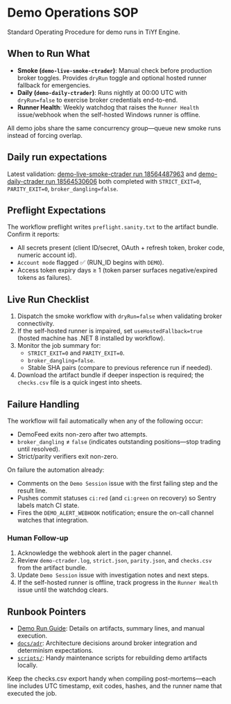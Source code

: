 # Demo Operations SOP

Standard Operating Procedure for demo runs in TiYf Engine.

## When to Run What

- **Smoke (`demo-live-smoke-ctrader`)**: Manual check before production broker toggles. Provides `dryRun` toggle and optional hosted runner fallback for emergencies.
- **Daily (`demo-daily-ctrader`)**: Runs nightly at 00:00 UTC with `dryRun=false` to exercise broker credentials end-to-end.
- **Runner Health**: Weekly watchdog that raises the `Runner Health` issue/webhook when the self-hosted Windows runner is offline.

All demo jobs share the same concurrency group—queue new smoke runs instead of forcing overlap.

## Daily run expectations

Latest validation: [demo-live-smoke-ctrader run 18564487963](https://github.com/xforscom/TIYF.ENGINE/actions/runs/18564487963) and [demo-daily-ctrader run 18564530606](https://github.com/xforscom/TIYF.ENGINE/actions/runs/18564530606) both completed with `STRICT_EXIT=0`, `PARITY_EXIT=0`, `broker_dangling=false`.

## Preflight Expectations

The workflow preflight writes `preflight.sanity.txt` to the artifact bundle. Confirm it reports:

- All secrets present (client ID/secret, OAuth + refresh token, broker code, numeric account id).
- `Account mode` flagged ✅ (RUN_ID begins with `DEMO`).
- Access token expiry days ≥ 1 (token parser surfaces negative/expired tokens as failures).

## Live Run Checklist

1. Dispatch the smoke workflow with `dryRun=false` when validating broker connectivity.
2. If the self-hosted runner is impaired, set `useHostedFallback=true` (hosted machine has .NET 8 installed by workflow).
3. Monitor the job summary for:
    - `STRICT_EXIT=0` and `PARITY_EXIT=0`.
    - `broker_dangling=false`.
    - Stable SHA pairs (compare to previous reference run if needed).
4. Download the artifact bundle if deeper inspection is required; the `checks.csv` file is a quick ingest into sheets.

## Failure Handling

The workflow will fail automatically when any of the following occur:

- DemoFeed exits non-zero after two attempts.
- `broker_dangling` ≠ `false` (indicates outstanding positions—stop trading until resolved).
- Strict/parity verifiers exit non-zero.

On failure the automation already:

- Comments on the `Demo Session` issue with the first failing step and the result line.
- Pushes commit statuses `ci:red` (and `ci:green` on recovery) so Sentry labels match CI state.
- Fires the `DEMO_ALERT_WEBHOOK` notification; ensure the on-call channel watches that integration.

### Human Follow-up

1. Acknowledge the webhook alert in the pager channel.
2. Review `demo-ctrader.log`, `strict.json`, `parity.json`, and `checks.csv` from the artifact bundle.
3. Update `Demo Session` issue with investigation notes and next steps.
4. If the self-hosted runner is offline, track progress in the `Runner Health` issue until the watchdog clears.

## Runbook Pointers

- [Demo Run Guide](DEMO-RUN.md): Details on artifacts, summary lines, and manual execution.
- [`docs/adr`](../docs/adr): Architecture decisions around broker integration and determinism expectations.
- [`scripts/`](../scripts): Handy maintenance scripts for rebuilding demo artifacts locally.

Keep the checks.csv export handy when compiling post-mortems—each line includes UTC timestamp, exit codes, hashes, and the runner name that executed the job.

